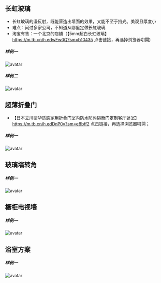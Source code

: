 长虹玻璃
------------------------------
+ 长虹玻璃的漫反射，既能营造出墙面的效果，又能不至于挡光。美观且厚度小
+ 难点：问过多家公司，不知道从哪里定做长虹玻璃
+ 淘宝有售：一个北京的店铺（【5mm超白长虹玻璃】https://m.tb.cn/h.edwEw0Q?sm=b10435 点击链接，再选择浏览器咑閞)

##### 样例一
![avatar](src/长虹玻璃隔墙.jpg)

##### 样例二
![avatar](src/长虹玻璃推拉门.jpg)

超薄折叠门
----------------------------
+ 【日本立川豪华质感家用折叠门室内防水防污隔断门定制客厅卧室】https://m.tb.cn/h.edDnP0v?sm=e8bff2 点击链接，再选择浏览器咑閞；

##### 样例一
![avatar](src/立川折叠门.jpg)

玻璃墙转角
---------------------------

##### 样例一
![avatar](src/玻璃墙拐角.jpg)

橱柜电视墙
--------------------------------

##### 样例一
![avatar](src/橱柜电视墙.jpg)


浴室方案
---------------------------------

##### 样例一
![avatar](src/浴室方案防腐木.jpg)